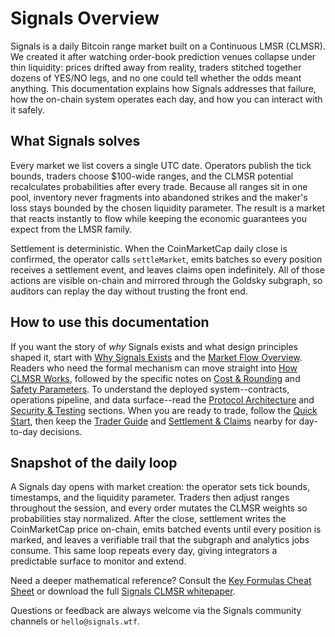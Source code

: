 # Signals Overview

Signals is a daily Bitcoin range market built on a Continuous LMSR (CLMSR). We created it after watching order-book prediction venues collapse under thin liquidity: prices drifted away from reality, traders stitched together dozens of YES/NO legs, and no one could tell whether the odds meant anything. This documentation explains how Signals addresses that failure, how the on-chain system operates each day, and how you can interact with it safely.

## What Signals solves

Every market we list covers a single UTC date. Operators publish the tick bounds, traders choose $100-wide ranges, and the CLMSR potential recalculates probabilities after every trade. Because all ranges sit in one pool, inventory never fragments into abandoned strikes and the maker's loss stays bounded by the chosen liquidity parameter. The result is a market that reacts instantly to flow while keeping the economic guarantees you expect from the LMSR family.

Settlement is deterministic. When the CoinMarketCap daily close is confirmed, the operator calls `settleMarket`, emits batches so every position receives a settlement event, and leaves claims open indefinitely. All of those actions are visible on-chain and mirrored through the Goldsky subgraph, so auditors can replay the day without trusting the front end.

## How to use this documentation

If you want the story of *why* Signals exists and what design principles shaped it, start with [Why Signals Exists](./start/why-signals.md) and the [Market Flow Overview](./start/market-flow-overview.md). Readers who need the formal mechanism can move straight into [How CLMSR Works](./mechanism/overview.md), followed by the specific notes on [Cost & Rounding](./mechanism/cost-rounding.md) and [Safety Parameters](./mechanism/safety-parameters.md). To understand the deployed system--contracts, operations pipeline, and data surface--read the [Protocol Architecture](./protocol/architecture.md) and [Security & Testing](./security/audits.md) sections. When you are ready to trade, follow the [Quick Start](./quickstart/index.md), then keep the [Trader Guide](./user/positions-lifecycle.md) and [Settlement & Claims](./user/settlement.md) nearby for day-to-day decisions.

## Snapshot of the daily loop

A Signals day opens with market creation: the operator sets tick bounds, timestamps, and the liquidity parameter. Traders then adjust ranges throughout the session, and every order mutates the CLMSR weights so probabilities stay normalized. After the close, settlement writes the CoinMarketCap price on-chain, emits batched events until every position is marked, and leaves a verifiable trail that the subgraph and analytics jobs consume. This same loop repeats every day, giving integrators a predictable surface to monitor and extend.

Need a deeper mathematical reference? Consult the [Key Formulas Cheat Sheet](./mechanism/key-formulas.md) or download the full [Signals CLMSR whitepaper](/whitepaper.pdf).

Questions or feedback are always welcome via the Signals community channels or `hello@signals.wtf`.
